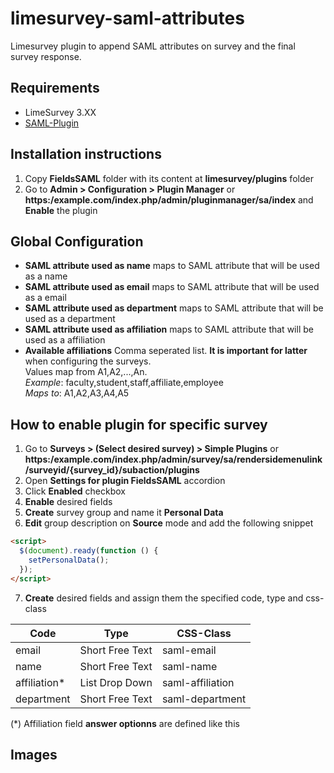 # limesurvey-saml-attributes
Limesurvey plugin to append SAML attributes on survey and the final survey response.

## Requirements
* LimeSurvey 3.XX
* [SAML-Plugin](https://github.com/auth-it-center/Limesurvey-SAML-Authentication)

## Installation instructions
1. Copy **FieldsSAML** folder with its content at **limesurvey/plugins** folder
2. Go to **Admin > Configuration > Plugin Manager** or **https:/example.com/index.php/admin/pluginmanager/sa/index**
and **Enable** the plugin

## Global Configuration
* **SAML attribute used as name** maps to SAML attribute that will be used as a name
* **SAML attribute used as email** maps to SAML attribute that will be used as a email
* **SAML attribute used as department** maps to SAML attribute that will be used as a department
* **SAML attribute used as affiliation** maps to SAML attribute that will be used as a affiliation
* **Available affiliations** Comma seperated list. **It is important for latter** when configuring the surveys.  
Values map from A1,A2,...,An.  
*Example*: faculty,student,staff,affiliate,employee  
*Maps to*: A1,A2,A3,A4,A5

## How to enable plugin for specific survey
1. Go to **Surveys > (Select desired survey) > Simple Plugins** or
**https:/example.com/index.php/admin/survey/sa/rendersidemenulink/surveyid/{survey_id}/subaction/plugins**
2. Open **Settings for plugin FieldsSAML** accordion
3. Click **Enabled** checkbox
4. **Enable** desired fields
5. **Create** survey group and name it **Personal Data**
6. **Edit** group description on **Source** mode and add the following snippet
```html
<script>
  $(document).ready(function () {
    setPersonalData();
  });
</script>
```
7. **Create** desired fields and assign them the specified code, type and css-class  

| Code          | Type            | CSS-Class        |
|---------------|-----------------|------------------|
| email         | Short Free Text | saml-email       |
| name          | Short Free Text | saml-name        |
| affiliation\* | List Drop Down  | saml-affiliation |
| department    | Short Free Text | saml-department  |

(\*) Affiliation field **answer optionns** are defined like this

## Images
